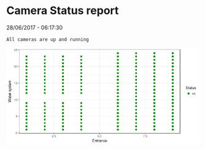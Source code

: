 Camera Status report
================
28/06/2017 - 06:17:30

    All cameras are up and running

![](camreport_files/figure-markdown_github/unnamed-chunk-2-1.png)
